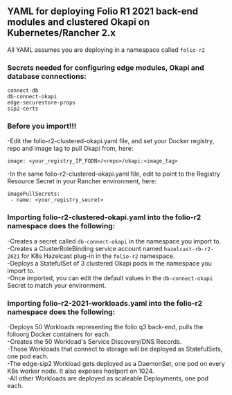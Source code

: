## YAML for deploying Folio R1 2021 back-end modules and clustered Okapi on Kubernetes/Rancher 2.x

All YAML assumes you are deploying in a namespace called `folio-r2`

### Secrets needed for configuring edge modules, Okapi and database connections:

`connect-db`<br/>
`db-connect-okapi`<br/>
`edge-securestore-props`<br/>
`sip2-certs`

### Before you import!!!

-Edit the folio-r2-clustered-okapi.yaml file, and set your Docker registry, repo and image tag to pull Okapi from, here:<br/>

`image: <your_registry_IP_FQDN>/<repo>/okapi:<image_tag>`<br/>

-In the same folio-r2-clustered-okapi.yaml file, edit to point to the Registry Resource Secret in your Rancher environment, here:<br/>
```
imagePullSecrets:
 - name: <your_registry_secret>
```
### Importing folio-r2-clustered-okapi.yaml into the folio-r2 namespace does the following:

-Creates a secret called `db-connect-okapi` in the namespace you import to.<br/>
-Creates a ClusterRoleBinding service account named `hazelcast-rb-r2-2021` for K8s Hazelcast plug-in in the `folio-r2` namespace.<br/>
-Deploys a StatefulSet of 3 clustered Okapi pods in the namespace you import to.<br/>
-Once imported, you can edit the default values in the `db-connect-okapi` Secret to match your environment.

### Importing folio-r2-2021-workloads.yaml into the folio-r2 namespace does the following:

-Deploys 50 Workloads representing the folio q3 back-end, pulls the folioorg Docker containers for each.<br/>
-Creates the 50 Workload's Service Discovery/DNS Records.<br/>
-Those Workloads that connect to storage will be deployed as StatefulSets, one pod each.<br/>
-The edge-sip2 Workload gets deployed as a DaemonSet, one pod on every K8s worker node. It also exposes hostport on 1024.<br/>
-All other Workloads are deployed as scaleable Deployments, one pod each.
